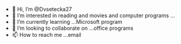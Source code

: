 - 👋 Hi, I’m @Dvsetecka27
- 👀 I’m interested in reading and movies and computer programs ...
- 🌱 I’m currently learning ...Microsoft program 
- 💞️ I’m looking to collaborate on ...office programs 
- 📫 How to reach me ...email 

<!---
Dvsetecka27/Dvsetecka27 is a ✨ special ✨ repository because its `README.md` (this file) appears on your GitHub profile.
You can click the Preview link to take a look at your changes.
--->
